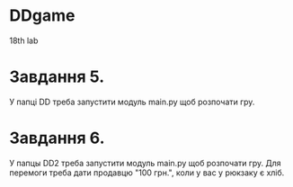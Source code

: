 # DDgame
18th lab

# Завдання 5.
У папці DD треба запустити модуль main.py щоб розпочати гру.

# Завдання 6.
У папцы DD2 треба запустити модуль main.py щоб розпочати гру. Для перемоги треба дати продавцю "100 грн.", коли у вас у рюкзаку є хліб.

